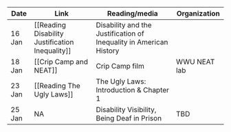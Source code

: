| Date | Link | Reading/media | Organization |
| -- | -- | -- | -- |
| 16 Jan | [[Reading Disability Justification Inequality]] | Disability and the Justification of Inequality in American History ||
| 18 Jan | [[Crip Camp and NEAT]] | Crip Camp film | WWU NEAT lab |
| 23 Jan | [[Reading The Ugly Laws]] | The Ugly Laws: Introduction & Chapter 1 ||
| 25 Jan | NA | Disability Visibility, Being Deaf in Prison | TBD |